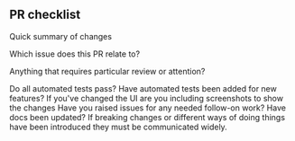 ## PR checklist

Quick summary of changes

Which issue does this PR relate to?

Anything that requires particular review or attention?


Do all automated tests pass?
Have automated tests been added for new features?
If you've changed the UI are you including screenshots to show the changes
Have you raised issues for any needed follow-on work?
Have docs been updated?
If breaking changes or different ways of doing things have been introduced they must be communicated widely.
